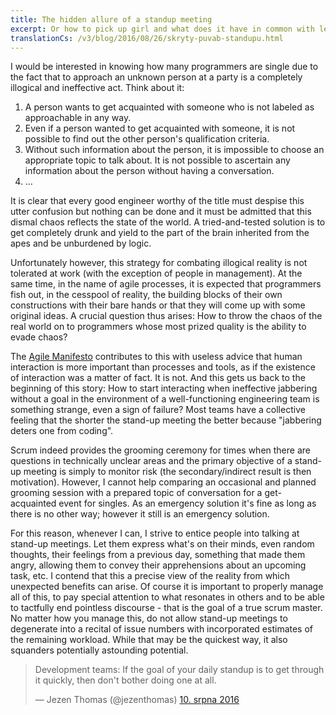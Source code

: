```yaml
---
title: The hidden allure of a standup meeting
excerpt: Or how to pick up girl and what does it have in common with leading a stand up meeting.
translationCs: /v3/blog/2016/08/26/skryty-puvab-standupu.html
---
```


I would be interested in knowing how many programmers are single due to the fact that to approach an unknown person at a party is a completely illogical and ineffective act. Think about it:
 
1. A person wants to get acquainted with someone who is not labeled as approachable in any way.
2. Even if a person wanted to get acquainted with someone, it is not possible to find out the other person's qualification criteria.
3. Without such information about the person, it is impossible to choose an appropriate topic to talk about. It is not possible to ascertain any information about the person without having a conversation.
4. …

It is clear that every good engineer worthy of the title must despise this utter confusion but nothing can be done and it must be admitted that this dismal chaos reflects the state of the world. A tried-and-tested solution is to get completely drunk and yield to the part of the brain inherited from the apes and be unburdened by logic.
 
Unfortunately however, this strategy for combating illogical reality is not tolerated at work (with the exception of people in management). At the same time, in the name of agile processes, it is expected that programmers fish out, in the cesspool of reality, the building blocks of their own constructions with their bare hands or that they will come up with some original ideas. A crucial question thus arises: How to throw the chaos of the real world on to programmers whose most prized quality is the ability to evade chaos?
 
The [Agile Manifesto][agilni] contributes to this with useless advice that human interaction is more important than processes and tools, as if the existence of interaction was a matter of fact. It is not. And this gets us back to the beginning of this story: How to start interacting when ineffective jabbering without a goal in the environment of a well-functioning engineering team is something strange, even a sign of failure? Most teams have a collective feeling that the shorter the stand-up meeting the better because "jabbering deters one from coding".
 
Scrum indeed provides the grooming ceremony for times when there are questions in technically unclear areas and the primary objective of a stand-up meeting is simply to monitor risk (the secondary/indirect result is then motivation). However, I cannot help comparing an occasional and planned grooming session with a prepared topic of conversation for a get-acquainted event for singles. As an emergency solution it's fine as long as there is no other way; however it still is an emergency solution.
 
For this reason, whenever I can, I strive to entice people into talking at stand-up meetings. Let them express what's on their minds, even random thoughts, their feelings from a previous day, something that made them angry, allowing them to convey their apprehensions about an upcoming task, etc. I contend that this a precise view of the reality from which unexpected benefits can arise. Of course it is important to properly manage all of this, to pay special attention to what resonates in others and to be able to tactfully end pointless discourse - that is the goal of a true scrum master.  No matter how you manage this, do not allow stand-up meetings to degenerate into a recital of issue numbers with incorporated estimates of the remaining workload. While that may be the quickest way, it also squanders potentially astounding potential.

<blockquote class="twitter-tweet" data-lang="cs"><p lang="en" dir="ltr">Development teams: If the goal of your daily standup is to get through it quickly, then don&#39;t bother doing one at all.</p>&mdash; Jezen Thomas (@jezenthomas) <a href="https://twitter.com/jezenthomas/status/763311479433072640">10. srpna 2016</a></blockquote>

<script async src="//platform.twitter.com/widgets.js" charset="utf-8"></script>

[agilni]: http://agilemanifesto.org
